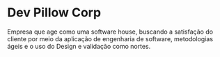 # Dev Pillow Corp


Empresa que age como uma software house, buscando a satisfação do cliente por meio da aplicação de engenharia de software, metodologias ágeis e o uso do Design e validação como nortes.
